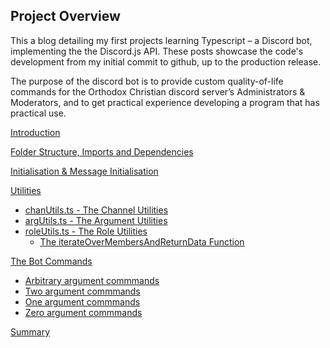 ## Project Overview

This a blog detailing my first projects learning Typescript – a Discord bot, implementing the the Discord.js API. These posts showcase the code's development from my initial commit to github, up to the production release.

The purpose of the discord bot is to provide custom quality-of-life commands for the Orthodox Christian discord server’s Administrators & Moderators, and to get practical experience developing a program that has practical use.

[Introduction](introduction.md)

[Folder Structure, Imports and Dependencies](importsSection.md)

[Initialisation & Message Initialisation](initialisationAndOnMessage.md)

[Utilities](utilities.md)
- [chanUtils.ts - The Channel Utilities](utilities/chanUtils.md)
- [argUtils.ts - The Argument Utilities](utilities/argUtils.md)
- [roleUtils.ts - The Role Utilities](utilities/roleUtils.md)
  - [The iterateOverMembersAndReturnData Function](utilities/iterate.md)


[The Bot Commands](botCommands.md)
- [Arbitrary argument commmands](commandDev/arbitraryArgs.md)
- [Two argument commmands](commandDev/twoArgs.md)
- [One argument commmands](commandDev/oneArg.md)
- [Zero argument commmands](commandDev/zeroArgs.md)


[Summary](summary.md)

